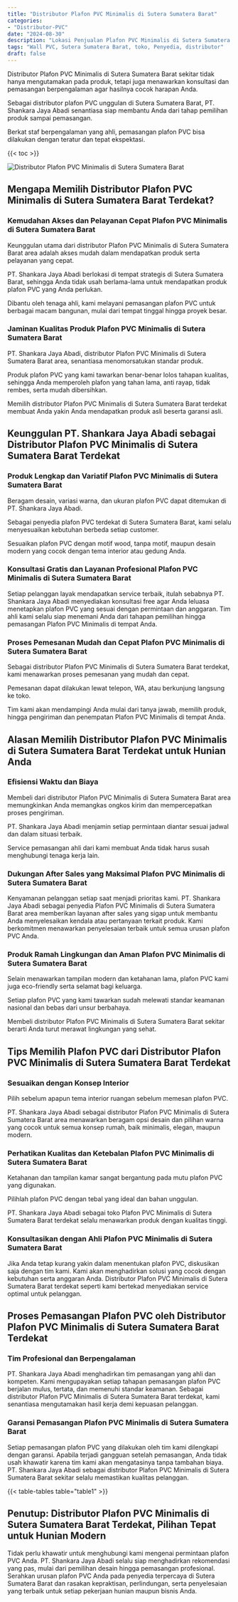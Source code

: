 ```yaml
---
title: "Distributor Plafon PVC Minimalis di Sutera Sumatera Barat"
categories: 
- "Distributor-PVC"
date: "2024-08-30"
description: "Lokasi Penjualan Plafon PVC Minimalis di Sutera Sumatera Barat untuk tempat tinggal, office, serta ritel. Panel berkualitas, pilihan motif, warna elegan, dengan servis penempatan oleh teknisi ahli dan jaminan resmi!|Layanan penjualan Plafon PVC Minimalis di Sutera Sumatera Barat bagi keperluan tempat tinggal, perkantoran, maupun ritel, dengan produk unggulan dan pemasangan oleh tim ahli dan kepastian resmi.|Pilihan Plafon PVC Minimalis di Sutera Sumatera Barat yang terpercaya bagi rumah, kantor, dan gerai, bersama material unggulan dan penempatan ditangani oleh tenaga ahli ahli dan kepastian resmi.|Penjualan Plafon PVC Minimalis di Sutera Sumatera Barat bagi hunian, perkantoran, serta gerai, dengan material berkualitas dan penempatan ditangani oleh tim profesional, disertai dengan kepastian resmi.}"
tags: "Wall PVC, Sutera Sumatera Barat, toko, Penyedia, distributor"
draft: false
---
```


Distributor Plafon PVC Minimalis di Sutera Sumatera Barat sekitar tidak hanya mengutamakan pada produk, tetapi juga menawarkan konsultasi dan pemasangan berpengalaman agar hasilnya cocok harapan Anda.

Sebagai distributor plafon PVC unggulan di Sutera Sumatera Barat, PT. Shankara Jaya Abadi senantiasa siap membantu Anda dari tahap pemilihan produk sampai pemasangan.

Berkat staf berpengalaman yang ahli, pemasangan plafon PVC bisa dilakukan dengan teratur dan tepat ekspektasi.

{{< toc >}}

![Distributor Plafon PVC Minimalis di Sutera Sumatera Barat](/images/Distributor-PVC/Distributor-Plafon-PVC-Minimalis-di-Sutera-Sumatera-Barat.png)


## Mengapa Memilih Distributor Plafon PVC Minimalis di Sutera Sumatera Barat Terdekat?

### Kemudahan Akses dan Pelayanan Cepat Plafon PVC Minimalis di Sutera Sumatera Barat

Keunggulan utama dari distributor Plafon PVC Minimalis di Sutera Sumatera Barat area adalah akses mudah dalam mendapatkan produk serta pelayanan yang cepat.

PT. Shankara Jaya Abadi berlokasi di tempat strategis di Sutera Sumatera Barat, sehingga Anda tidak usah berlama-lama untuk mendapatkan produk plafon PVC yang Anda perlukan.

Dibantu oleh tenaga ahli, kami melayani pemasangan plafon PVC untuk berbagai macam bangunan, mulai dari tempat tinggal hingga proyek besar.

### Jaminan Kualitas Produk Plafon PVC Minimalis di Sutera Sumatera Barat

PT. Shankara Jaya Abadi, distributor Plafon PVC Minimalis di Sutera Sumatera Barat area, senantiasa menomorsatukan standar produk.

Produk plafon PVC yang kami tawarkan benar-benar lolos tahapan kualitas, sehingga Anda memperoleh plafon yang tahan lama, anti rayap, tidak rembes, serta mudah dibersihkan.

Memilih distributor Plafon PVC Minimalis di Sutera Sumatera Barat terdekat membuat Anda yakin Anda mendapatkan produk asli beserta garansi asli.

## Keunggulan PT. Shankara Jaya Abadi sebagai Distributor Plafon PVC Minimalis di Sutera Sumatera Barat Terdekat

### Produk Lengkap dan Variatif Plafon PVC Minimalis di Sutera Sumatera Barat

Beragam desain, variasi warna, dan ukuran plafon PVC dapat ditemukan di PT. Shankara Jaya Abadi.

Sebagai penyedia plafon PVC terdekat di Sutera Sumatera Barat, kami selalu menyesuaikan kebutuhan berbeda setiap customer.

Sesuaikan plafon PVC dengan motif wood, tanpa motif, maupun desain modern yang cocok dengan tema interior atau gedung Anda.

### Konsultasi Gratis dan Layanan Profesional Plafon PVC Minimalis di Sutera Sumatera Barat

Setiap pelanggan layak mendapatkan service terbaik, itulah sebabnya PT. Shankara Jaya Abadi menyediakan konsultasi free agar Anda leluasa menetapkan plafon PVC yang sesuai dengan permintaan dan anggaran. Tim ahli kami selalu siap menemani Anda dari tahapan pemilihan hingga pemasangan Plafon PVC Minimalis di tempat Anda.

### Proses Pemesanan Mudah dan Cepat Plafon PVC Minimalis di Sutera Sumatera Barat

Sebagai distributor Plafon PVC Minimalis di Sutera Sumatera Barat terdekat, kami menawarkan proses pemesanan yang mudah dan cepat.

Pemesanan dapat dilakukan lewat telepon, WA, atau berkunjung langsung ke toko.

Tim kami akan mendampingi Anda mulai dari tanya jawab, memilih produk, hingga pengiriman dan penempatan Plafon PVC Minimalis di tempat Anda.

## Alasan Memilih Distributor Plafon PVC Minimalis di Sutera Sumatera Barat Terdekat untuk Hunian Anda

### Efisiensi Waktu dan Biaya

Membeli dari distributor Plafon PVC Minimalis di Sutera Sumatera Barat area memungkinkan Anda memangkas ongkos kirim dan mempercepatkan proses pengiriman.

PT. Shankara Jaya Abadi menjamin setiap permintaan diantar sesuai jadwal dan dalam situasi terbaik.

Service pemasangan ahli dari kami membuat Anda tidak harus susah menghubungi tenaga kerja lain.

### Dukungan After Sales yang Maksimal Plafon PVC Minimalis di Sutera Sumatera Barat

Kenyamanan pelanggan setiap saat menjadi prioritas kami. PT. Shankara Jaya Abadi sebagai penyedia Plafon PVC Minimalis di Sutera Sumatera Barat area memberikan layanan after sales yang sigap untuk membantu Anda menyelesaikan kendala atau pertanyaan terkait produk. Kami berkomitmen menawarkan penyelesaian terbaik untuk semua urusan plafon PVC Anda.

### Produk Ramah Lingkungan dan Aman Plafon PVC Minimalis di Sutera Sumatera Barat

Selain menawarkan tampilan modern dan ketahanan lama, plafon PVC kami juga eco-friendly serta selamat bagi keluarga.

Setiap plafon PVC yang kami tawarkan sudah melewati standar keamanan nasional dan bebas dari unsur berbahaya.

Membeli distributor Plafon PVC Minimalis di Sutera Sumatera Barat sekitar berarti Anda turut merawat lingkungan yang sehat.

## Tips Memilih Plafon PVC dari Distributor Plafon PVC Minimalis di Sutera Sumatera Barat Terdekat

### Sesuaikan dengan Konsep Interior

Pilih sebelum apapun tema interior ruangan sebelum memesan plafon PVC.

PT. Shankara Jaya Abadi sebagai distributor Plafon PVC Minimalis di Sutera Sumatera Barat area menawarkan beragam opsi desain dan pilihan warna yang cocok untuk semua konsep rumah, baik minimalis, elegan, maupun modern.

### Perhatikan Kualitas dan Ketebalan Plafon PVC Minimalis di Sutera Sumatera Barat

Ketahanan dan tampilan kamar sangat bergantung pada mutu plafon PVC yang digunakan.

Pilihlah plafon PVC dengan tebal yang ideal dan bahan unggulan.

PT. Shankara Jaya Abadi sebagai toko Plafon PVC Minimalis di Sutera Sumatera Barat terdekat selalu menawarkan produk dengan kualitas tinggi.

### Konsultasikan dengan Ahli Plafon PVC Minimalis di Sutera Sumatera Barat

Jika Anda tetap kurang yakin dalam menentukan plafon PVC, diskusikan saja dengan tim kami. Kami akan menghadirkan solusi yang cocok dengan kebutuhan serta anggaran Anda. Distributor Plafon PVC Minimalis di Sutera Sumatera Barat terdekat seperti kami bertekad menyediakan service optimal untuk pelanggan.

## Proses Pemasangan Plafon PVC oleh Distributor Plafon PVC Minimalis di Sutera Sumatera Barat Terdekat

### Tim Profesional dan Berpengalaman

PT. Shankara Jaya Abadi menghadirkan tim pemasangan yang ahli dan kompeten. Kami mengupayakan setiap tahapan pemasangan plafon PVC berjalan mulus, tertata, dan memenuhi standar keamanan. Sebagai distributor Plafon PVC Minimalis di Sutera Sumatera Barat terdekat, kami senantiasa mengutamakan hasil kerja demi kepuasan pelanggan.

### Garansi Pemasangan Plafon PVC Minimalis di Sutera Sumatera Barat

Setiap pemasangan plafon PVC yang dilakukan oleh tim kami dilengkapi dengan garansi. Apabila terjadi gangguan setelah pemasangan, Anda tidak usah khawatir karena tim kami akan mengatasinya tanpa tambahan biaya. PT. Shankara Jaya Abadi sebagai distributor Plafon PVC Minimalis di Sutera Sumatera Barat sekitar selalu memastikan kualitas pelanggan.

{{< table-tables table="table1" >}}

## Penutup: Distributor Plafon PVC Minimalis di Sutera Sumatera Barat Terdekat, Pilihan Tepat untuk Hunian Modern

Tidak perlu khawatir untuk menghubungi kami mengenai permintaan plafon PVC Anda. PT. Shankara Jaya Abadi selalu siap menghadirkan rekomendasi yang pas, mulai dari pemilihan desain hingga pemasangan profesional. Serahkan urusan plafon PVC Anda pada penyedia terpercaya di Sutera Sumatera Barat dan rasakan kepraktisan, perlindungan, serta penyelesaian yang terbaik untuk setiap pekerjaan hunian maupun bisnis Anda.